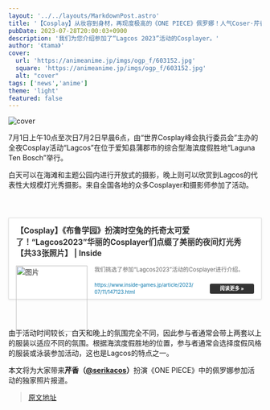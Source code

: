 ```yaml
---
layout: '../../layouts/MarkdownPost.astro'
title: '【Cosplay】从妆容到身材，再现度极高的《ONE PIECE》佩罗娜！人气Coser·芹香【8张照片】'
pubDate: 2023-07-28T20:00:03+0900
description: '我们为您介绍参加了“Lagcos 2023”活动的Cosplayer。'
author: '《tama》'
cover:
  url: 'https://animeanime.jp/imgs/ogp_f/603152.jpg'
  square: 'https://animeanime.jp/imgs/ogp_f/603152.jpg'
  alt: "cover"
tags: ['news','anime']
theme: 'light'
featured: false
---
```


![cover](https://animeanime.jp/imgs/ogp_f/603152.jpg)

<p>7月1日上午10点至次日7月2日早晨6点，由“世界Cosplay峰会执行委员会”主办的全夜Cosplay活动“Lagcos”在位于爱知县蒲郡市的综合型海滨度假胜地“Laguna Ten Bosch”举行。</p><p class="text-start">白天可以在海滩和主题公园内进行开放式的摄影，晚上则可以欣赏到Lagcos的代表性大规模灯光秀摄影。来自全国各地的众多Cosplayer和摄影师参加了活动。</p><br><div class="link-card" style="border:1px solid #ddd; box-shadow:0 1px 4px rgb(0, 0, 0, .1); padding:1em; margin:1.8em auto; background:#fff; display:-ms-grid; display:grid; line-height:1.6em;"><a href="https://www.inside-games.jp/article/2023/07/11/147123.html" target="_blank" style="text-decoration:none; font-weight:inherit; color:#333"><div class="link-card-title" style="padding-bottom:.8em; font-size:1.1em; font-weight:700;">【Cosplay】《布鲁学园》扮演时空兔的托奇太可爱了！“Lagcos2023”华丽的Cosplayer们点缀了美丽的夜间灯光秀【共33张照片】 | Inside</div><div class="link-card-image" style="width:30%; min-width:120px; max-width:200px; padding-right:1em; float:left;"><img src="/imgs/zoom/603160.jpg" style="display:block;margin:auto;" width="100%" height="auto" alt="图片"></div><div class="link-card-cap" style="font-size:.8em; color:#666; display:-webkit-box; -webkit-box-orient:vertical; -webkit-line-clamp:3; overflow: hidden; line-height:1.6em;">我们挑选了参加“Lagcos2023”活动的Cosplayer进行介绍。</div><div class="link-card-url" style="display:flex; justify-content:space-between; align-items:center; margin-top:1em;"><span class="link-card-urltxt" style="font-size:.7em; color:#0073aa; line-height:1.4em; word-break:break-all; padding-right: 30px;"> https://www.inside-games.jp/article/2023/07/11/147123.html</span><span class="link-card-btn" style="background-color:#333; color:#fff; padding:5px 20px; border-radius:3px; font-size:.7em; font-weight:bold; line-height:1em; white-space:nowrap;">阅读更多 »</span></div></a></div><br><p>由于活动时间较长，白天和晚上的氛围完全不同，因此参与者通常会带上两套以上的服装以适应不同的氛围。根据海滨度假胜地的位置，参与者通常会选择度假风格的服装或泳装参加活动，这也是Lagcos的特点之一。</p><p class="text-start">本文将为大家带来<b>芹香（<a target="_blank" rel="noopener noreferrer nofollow" href="https://twitter.com/serikacos">@serikacos</a>）</b>扮演《ONE PIECE》中的佩罗娜参加活动的独家照片报道。</p>

>[原文地址](https://animeanime.jp/article/2023/07/28/78906.html)  